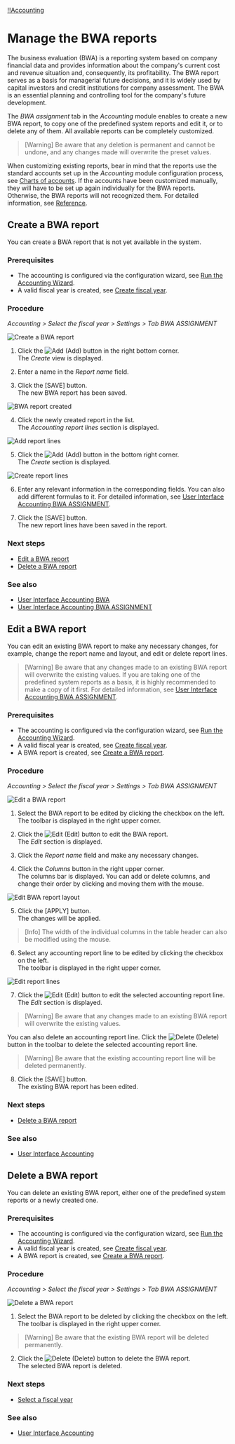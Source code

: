 [!!Accounting](Actindo/Accounting)

# Manage the BWA reports

[comment]: <> (BWA reports or Accounting Reports? See Accounting Reports view -> ZUORDNUNG BWA tab)

The business evaluation (BWA) is a reporting system based on company financial data and provides information about the company's current cost and revenue situation and, consequently, its  profitability. The BWA report serves as a basis for managerial future decisions, and it is widely used by capital investors and credit institutions for company assessment. The BWA is an essential planning and controlling tool for the company's future development.

The *BWA assignment* tab in the *Accounting* module enables to create a new BWA report, to copy one of the predefined system reports and edit it, or to delete any of them. All available reports can be completely customized.

 > [Warning] Be aware that any deletion is permanent and cannot be undone, and any changes made will overwrite the preset values.

When customizing existing reports, bear in mind that the reports use the standard accounts set up in the *Accounting* module configuration process, see [Charts of accounts](01_RunAccountingWizard.md#chart-of-accounts). If the accounts have been customized manually, they will have to be set up again individually for the BWA reports. Otherwise, the BWA reports will not recognized them. For detailed information, see [Reference](01_filename.md).


## Create a BWA report

You can create a BWA report that is not yet available in the system.

### Prerequisites

- The accounting is configured via the configuration wizard, see [Run the Accounting Wizard](01_RunAccountingWizard.md).
- A valid fiscal year is created, see [Create fiscal year](04_ManageFiscalYear.md#create-a-fiscal-year).

### Procedure

*Accounting > Select the fiscal year > Settings > Tab BWA ASSIGNMENT*

![Create a BWA report](/Assets/Screenshots/Accounting/Settings/BWAReports/Create_BWAReport.png "[Create a BWA report]")

1. Click the ![Add](/Assets/Icons/Plus01.png "[Add]") (Add) button in the right bottom corner.  
The *Create* view is displayed.

2. Enter a name in the *Report name* field.

3. Click the [SAVE] button.  
The new BWA report has been saved.

  ![BWA report created](/Assets/Screenshots/Accounting/Settings/BWAReports/BWAReport_Created.png "[BWA report created]")

4. Click the newly created report in the list.  
The *Accounting report lines* section is displayed.

  ![Add report lines](/Assets/Screenshots/Accounting/Settings/BWAReports/Add_ReportLines.png "[Add report lines]")

5. Click the ![Add](/Assets/Icons/Plus01.png "[Add]") (Add) button in the bottom right corner.  
The *Create* section is displayed.

  ![Create report lines](/Assets/Screenshots/Accounting/Settings/BWAReports/Create_ReportLines.png "[Create report lines]")

6. Enter any relevant information in the corresponding fields. You can also add different formulas to it. For detailed information, see [User Interface Accounting BWA ASSIGNMENT](/Accounting/UserInterface/00_UserInterface.md).

7. Click the [SAVE] button.  
The new report lines have been saved in the report.

### Next steps

- [Edit a BWA report](#edit-a-BWA-report)
- [Delete a BWA report](#delete-a-fixed-booking)

### See also

- [User Interface Accounting BWA](/Accounting/UserInterface/00_UserInterface.md)
- [User Interface Accounting BWA ASSIGNMENT](/Accounting/UserInterface/00_UserInterface.md)


## Edit a BWA report

You can edit an existing BWA report to make any necessary changes, for example, change the report name and layout, and edit or delete report lines.

 > [Warning] Be aware that any changes made to an existing BWA report will overwrite the existing values. If you are taking one of the predefined system reports as a basis, it is highly recommended to make a copy of it first. For detailed information, see [User Interface Accounting BWA ASSIGNMENT](/Accounting/UserInterface/00_UserInterface.md).

### Prerequisites

- The accounting is configured via the configuration wizard, see [Run the Accounting Wizard](01_RunAccountingWizard.md).
- A valid fiscal year is created, see [Create fiscal year](04_ManageFiscalYear.md#create-a-fiscal-year).
- A BWA report is created, see [Create a BWA report](#create-a-BWA-report).

### Procedure

*Accounting > Select the fiscal year > Settings > Tab BWA ASSIGNMENT*

![Edit a BWA report](/Assets/Screenshots/Accounting/Settings/BWAReports/Edit_BWAReport.png "[Edit a BWA report]")

1. Select the BWA report to be edited by clicking the checkbox on the left.   
The toolbar is displayed in the right upper corner.

2. Click the ![Edit](/Assets/Icons/Edit01.png "[Add]") (Edit) button to edit the BWA report.  
The *Edit* section is displayed.

3. Click the *Report name* field and make any necessary changes.

4. Click the *Columns* button in the right upper corner.   
The columns bar is displayed. You can add or delete columns, and change their order by clicking and moving them with the mouse.

  ![Edit BWA report layout](/Assets/Screenshots/Accounting/Settings/BWAReports/Edit_BWAReportLayout.png "[Edit BWA report layout]")

5. Click the [APPLY] button.   
The changes will be applied.

  > [Info] The width of the individual columns in the table header can also be modified using the mouse.

6. Select any accounting report line to be edited by clicking the checkbox on the left.  
The toolbar is displayed in the right upper corner.

  ![Edit report lines](/Assets/Screenshots/Accounting/Settings/BWAReports/Edit_ReportLines.png "[Edit report lines]")

7. Click the ![Edit](/Assets/Icons/Edit01.png "[Add]") (Edit) button to edit the selected accounting report line.  
The *Edit* section is displayed.   

  > [Warning] Be aware that any changes made to an existing BWA report will overwrite the existing values.

  You can also delete an accounting report line. Click the ![Delete](/Assets/Icons/Trash03.png "[Delete]") (Delete) button in the toolbar to delete the selected accounting report line.  

   > [Warning] Be aware that the existing accounting report line will be deleted permanently.

8. Click the [SAVE] button.   
The existing BWA report has been edited.


[comments]: <> (clear with HG: you can also edit the BWA report/the accounting report lines by clicking on the report name or line name -> same editing options as described above are displayed. Shall we describe it as an alternative or better not?)

### Next steps

- [Delete a BWA report](#delete-a-BWA-report)

### See also

- [User Interface Accounting](/Accounting/UserInterface/00_UserInterface.md)


## Delete a BWA report

You can delete an existing BWA report, either one of the predefined system reports or a newly created one.

### Prerequisites

- The accounting is configured via the configuration wizard, see [Run the Accounting Wizard](01_RunAccountingWizard.md).
- A valid fiscal year is created, see [Create fiscal year](04_ManageFiscalYear.md#create-a-fiscal-year).
- A BWA report is created, see [Create a BWA report](#create-a-BWA-report).

### Procedure

*Accounting > Select the fiscal year > Settings > Tab BWA ASSIGNMENT*

![Delete a BWA report](/Assets/Screenshots/Accounting/Settings/BWAReports/Delete_BWAReport.png "[Delete a BWA report]")

1. Select the BWA report to be deleted by clicking the checkbox on the left.   
The toolbar is displayed in the right upper corner.

  > [Warning] Be aware that the existing BWA report will be deleted permanently.

2. Click the ![Delete](/Assets/Icons/Trash03.png "[Delete]") (Delete) button to delete the BWA report.  
The selected BWA report is deleted.


### Next steps

- [Select a fiscal year](01_SelectFiscalYear.md)

### See also

- [User Interface Accounting](/Accounting/UserInterface/00_UserInterface.md)
